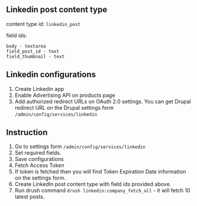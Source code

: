 ## Linkedin post content type
content type id: `linkedin_post`

field ids:
```
body - textarea
field_post_id - text
field_thumbnail - text
```
## Linkedin configurations
1. Create Linkedin app
2. Enable Advertising API on products page
3. Add authorized redirect URLs on OAuth 2.0 settings. You can get Drupal redirect URL on the Drupal settings form `/admin/config/services/linkedin`

## Instruction
1. Go to settings form `/admin/config/services/linkedin`
2. Set required fields.
3. Save configurations
4. Fetch Access Token
5. If token is fetched then you will find Token Expiration Date information on the settings form.
6. Create LinkedIn post content type with field ids provided above.
7. Run drush command `drush linkedin:company_fetch_all` - it will fetch 10 latest posts.

